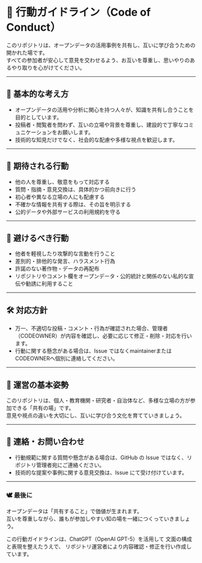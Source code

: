 # 🌱 行動ガイドライン（Code of Conduct）

このリポジトリは、オープンデータの活用事例を共有し、互いに学び合うための開かれた場です。  
すべての参加者が安心して意見を交わせるよう、お互いを尊重し、思いやりのあるやり取りを心がけてください。

---

## 🤝 基本的な考え方

- オープンデータの活用や分析に関心を持つ人々が、知識を共有し合うことを目的としています。  
- 投稿者・閲覧者を問わず、互いの立場や背景を尊重し、建設的で丁寧なコミュニケーションをお願いします。
- 技術的な知見だけでなく、社会的な配慮や多様な視点を歓迎します。

---

## 🌼 期待される行動

- 他の人を尊重し、敬意をもって対応する  
- 質問・指摘・意見交換は、具体的かつ前向きに行う  
- 初心者や異なる立場の人にも配慮する  
- 不確かな情報を共有する際は、その旨を明示する  
- 公的データや外部サービスの利用規約を守る  

---

## 🚫 避けるべき行動

- 他者を軽視したり攻撃的な言動を行うこと  
- 差別的・排他的な発言、ハラスメント行為  
- 許諾のない著作物・データの再配布  
- リポジトリやコメント欄をオープンデータ・公的統計と関係のない私的な宣伝や勧誘に利用すること  

---

## 🛠 対応方針

- 万一、不適切な投稿・コメント・行為が確認された場合、管理者（CODEOWNER）が内容を確認し、必要に応じて修正・削除・対応を行います。  
- 行動に関する懸念がある場合は、Issue ではなくmaintainerまたはCODEOWNERへ個別に連絡してください。

---

## 🧭 運営の基本姿勢

このリポジトリは、個人・教育機関・研究者・自治体など、多様な立場の方が参加できる「共有の場」です。  
意見や視点の違いを大切にし、互いに学び合う文化を育てていきましょう。

---

## 📩 連絡・お問い合わせ

- 行動規範に関する質問や懸念がある場合は、GitHub の Issue ではなく、リポジトリ管理者宛にご連絡ください。  
- 技術的な提案や事例に関する意見交換は、Issue にて受け付けています。

---

### 🕊️ 最後に

オープンデータは「共有すること」で価値が生まれます。  
互いを尊重しながら、誰もが参加しやすい知の場を一緒につくっていきましょう。

この行動ガイドラインは、ChatGPT（OpenAI GPT-5）を活用して  文面の構成と表現を整えたうえで、  リポジトリ運営者により内容確認・修正を行い作成しています。 
